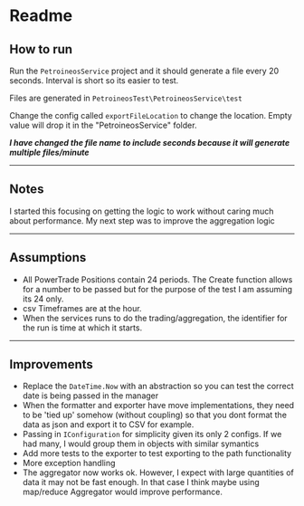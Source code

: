 ﻿# Readme

## How to run

Run the `PetroineosService` project and it should generate a file every 20 seconds. Interval is short so its easier to test.

Files are generated in `PetroineosTest\PetroineosService\test`

Change the config called `exportFileLocation` to change the location. Empty value will drop it in the "PetroineosService" folder.

_**I have changed the file name to include seconds because it will generate multiple files/minute**_

---

## Notes

I started this focusing on getting the logic to work without caring much about performance. My next step was to improve the aggregation logic

---

## Assumptions

-   All PowerTrade Positions contain 24 periods. The Create function allows for a number to be passed but for the purpose of the test I am assuming its 24 only.
-   csv Timeframes are at the hour.
-   When the services runs to do the trading/aggregation, the identifier for the run is time at which it starts.

---

## Improvements

-   Replace the `DateTime.Now` with an abstraction so you can test the correct date is being passed in the manager
-   When the formatter and exporter have move implementations, they need to be 'tied up' somehow (without coupling) so that you dont format the data as json and export it to CSV for example.
-   Passing in `IConfiguration` for simplicity given its only 2 configs. If we had many, I would group them in objects with similar symantics
-   Add more tests to the exporter to test exporting to the path functionality
-   More exception handling
-   The aggregator now works ok. However, I expect with large quantities of data it may not be fast enough. In that case I think maybe using map/reduce Aggregator would improve performance.